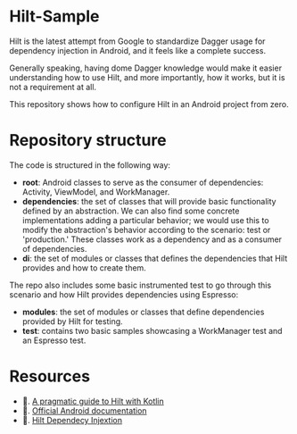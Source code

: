 # Hilt-Sample
Hilt is the latest attempt from Google to standardize Dagger usage for dependency injection in Android, and it feels like a complete success.

Generally speaking, having dome Dagger knowledge would make it easier understanding how to use Hilt, and more importantly, how it works, but it is not a requirement at all.

This repository shows how to configure Hilt in an Android project from zero.
# Repository structure
The code is structured in the following way:
- **root**: Android classes to serve as the consumer of dependencies: Activity, ViewModel, and WorkManager.
- **dependencies**: the set of classes that will provide basic functionality defined by an abstraction. We can also find some concrete implementations adding a particular behavior; we would use this to modify the abstraction's behavior according to the scenario: test or 'production.' These classes work as a dependency and as a consumer of dependencies.
- **di**: the set of modules or classes that defines the dependencies that Hilt provides and how to create them.

The repo also includes some basic instrumented test to go through this scenario and how Hilt provides dependencies using Espresso:
- **modules**: the set of modules or classes that define dependencies provided by Hilt for testing.
- **test**: contains two basic samples showcasing a WorkManager test and an Espresso test.

# Resources
- 📖. [A pragmatic guide to Hilt with Kotlin](https://medium.com/androiddevelopers/a-pragmatic-guide-to-hilt-with-kotlin-a76859c324a1)
- 📖. [Official Android documentation](https://developer.android.com/training/dependency-injection/hilt-android)
- 📼. [Hilt Dependecy Injextion](https://www.youtube.com/watch?v=B56oV3IHMxg)
